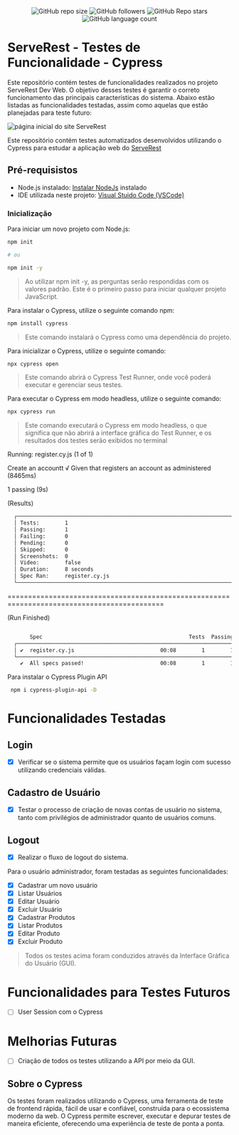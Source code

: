 <div align="center">
<img alt="GitHub repo size" src="https://img.shields.io/github/repo-size/CristianoSFMothe/serverest-cypress">
<img alt="GitHub followers" src="https://img.shields.io/github/followers/CristianoSFMothe">
<img alt="GitHub Repo stars" src="https://img.shields.io/github/stars/CristianoSFMothe/serverest-cypress">
<img alt="GitHub language count" src="https://img.shields.io/github/languages/count/CristianoSFMothe/serverest-cypress">

</div>



# ServeRest - Testes de Funcionalidade - Cypress

Este repositório contém testes de funcionalidades realizados no projeto ServeRest Dev Web. O objetivo desses testes é garantir o correto funcionamento das principais características do sistema. Abaixo estão listadas as funcionalidades testadas, assim como aquelas que estão planejadas para teste futuro:

 ![página inicial do site ServeRest ](https://github.com/CristianoSFMothe/serverest-cypress/assets/68359459/07717313-618b-4f54-9c1f-7cc057f37456)


Este repositório contém testes automatizados desenvolvidos utilizando o Cypress para estudar a aplicação web do <a href="https://front.serverest.dev/login" target="blank">ServeRest </a>

## Pré-requisistos

* Node.js instalado: <a href="https://nodejs.org/en" target="blank">Instalar NodeJs</a> instalado
* IDE utilizada neste projeto: <a href="https://code.visualstudio.com/" target="blank">Visual Stuido Code (VSCode)</a> 

### Inicialização

Para iniciar um novo projeto com Node.js:

```bash	
npm init

# ou

npm init -y
```

> Ao utilizar npm init -y, as perguntas serão respondidas com os valores padrão.
> Este é o primeiro passo para iniciar qualquer projeto JavaScript.

Para instalar o Cypress, utilize o seguinte comando npm:

```bash
npm install cypress
```

> Este comando instalará o Cypress como uma dependência do projeto.

Para inicializar o Cypress, utilize o seguinte comando:

```bash	
npx cypress open
```
> Este comando abrirá o Cypress Test Runner, onde você poderá executar e gerenciar seus testes.

Para executar o Cypress em modo headless, utilize o seguinte comando:

```bash
npx cypress run
```
> Este comando executará o Cypress em modo headless, o que significa que não abrirá a interface gráfica do Test Runner, e os resultados dos testes serão exibidos no terminal

Running:  register.cy.js                                                                  (1 of 1)


  Create an accountt
    √ Given that registers an account as administered (8465ms)


  1 passing (9s)


  (Results)

```bash
  ┌────────────────────────────────────────────────────────────────────────────────────────────────┐
  │ Tests:        1                                                                                │
  │ Passing:      1                                                                                │
  │ Failing:      0                                                                                │
  │ Pending:      0                                                                                │
  │ Skipped:      0                                                                                │
  │ Screenshots:  0                                                                                │
  │ Video:        false                                                                            │
  │ Duration:     8 seconds                                                                        │
  │ Spec Ran:     register.cy.js                                                                   │
  └────────────────────────────────────────────────────────────────────────────────────────────────┘
```

============================================================================================

  (Run Finished)

```bash	

       Spec                                              Tests  Passing  Failing  Pending  Skipped
  ┌────────────────────────────────────────────────────────────────────────────────────────────────┐
  │ ✔  register.cy.js                           00:08        1        1        -        -        - │
  └────────────────────────────────────────────────────────────────────────────────────────────────┘
    ✔  All specs passed!                        00:08        1        1        -        -        -
```

Para instalar o Cypress Plugin API

```bash	
 npm i cypress-plugin-api -D
 ```

# Funcionalidades Testadas

## Login

* [x] Verificar se o sistema permite que os usuários façam login com sucesso utilizando credenciais válidas.

## Cadastro de Usuário
* [x] Testar o processo de criação de novas contas de usuário no sistema, tanto com privilégios de 
administrador quanto de usuários comuns.

## Logout
* [x] Realizar o fluxo de logout do sistema.


Para o usuário administrador, foram testadas as seguintes funcionalidades:

* [x] Cadastrar um novo usuário
* [x] Listar Usuários
* [x] Editar Usuário
* [x] Excluir Usuário
* [x] Cadastrar Produtos
* [x] Listar Produtos
* [x] Editar Produto
* [x] Excluir Produto

> Todos os testes acima foram conduzidos através da Interface Gráfica do Usuário (GUI).

# Funcionalidades para Testes Futuros

* [ ] User Session com o Cypress

# Melhorias Futuras
* [ ] Criação de todos os testes utilizando a API por meio da GUI.

## Sobre o Cypress
Os testes foram realizados utilizando o Cypress, uma ferramenta de teste de frontend rápida, fácil de usar e confiável, construída para o ecossistema moderno da web. O Cypress permite escrever, executar e depurar testes de maneira eficiente, oferecendo uma experiência de teste de ponta a ponta.
